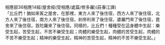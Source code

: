 相應部36相應14經/屋舍經(受相應/處篇/修多羅)(莊春江譯)  
「比丘們！猶如來客之屋舍，在那裡，東方人來了後住宿，西方人來了後住宿，北方人來了後住宿，南方人來了後住宿，剎帝利來了後住宿，婆羅門來了後住宿，毘舍來了後住宿，首陀羅來了後住宿。同樣的，比丘們！種種受在這身體中生起：樂受生起，苦受生起，不苦不樂受生起；肉體的樂受生起，肉體的苦受生起，肉體的不苦不樂受生起；精神的樂受生起，精神的苦受生起，精神的不苦不樂受生起。」  
  
  
